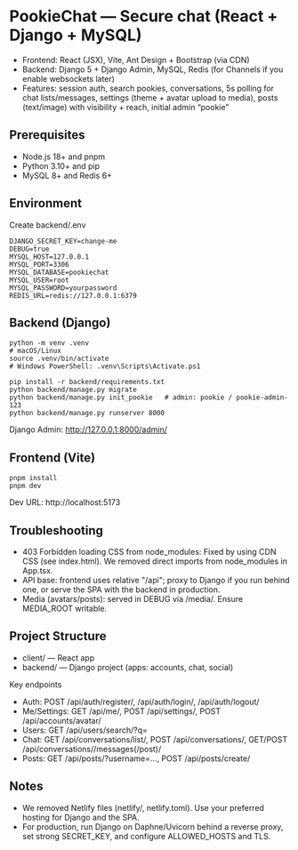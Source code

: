 # PookieChat — Secure chat (React + Django + MySQL)

- Frontend: React (JSX), Vite, Ant Design + Bootstrap (via CDN)
- Backend: Django 5 + Django Admin, MySQL, Redis (for Channels if you enable websockets later)
- Features: session auth, search pookies, conversations, 5s polling for chat lists/messages, settings (theme + avatar upload to media), posts (text/image) with visibility + reach, initial admin “pookie”

## Prerequisites
- Node.js 18+ and pnpm
- Python 3.10+ and pip
- MySQL 8+ and Redis 6+

## Environment
Create backend/.env
```
DJANGO_SECRET_KEY=change-me
DEBUG=true
MYSQL_HOST=127.0.0.1
MYSQL_PORT=3306
MYSQL_DATABASE=pookiechat
MYSQL_USER=root
MYSQL_PASSWORD=yourpassword
REDIS_URL=redis://127.0.0.1:6379
```

## Backend (Django)
```
python -m venv .venv
# macOS/Linux
source .venv/bin/activate
# Windows PowerShell: .venv\Scripts\Activate.ps1

pip install -r backend/requirements.txt
python backend/manage.py migrate
python backend/manage.py init_pookie   # admin: pookie / pookie-admin-123
python backend/manage.py runserver 8000
```
Django Admin: http://127.0.0.1:8000/admin/

## Frontend (Vite)
```
pnpm install
pnpm dev
```
Dev URL: http://localhost:5173

## Troubleshooting
- 403 Forbidden loading CSS from node_modules: Fixed by using CDN CSS (see index.html). We removed direct imports from node_modules in App.tsx.
- API base: frontend uses relative "/api"; proxy to Django if you run behind one, or serve the SPA with the backend in production.
- Media (avatars/posts): served in DEBUG via /media/. Ensure MEDIA_ROOT writable.

## Project Structure
- client/ — React app
- backend/ — Django project (apps: accounts, chat, social)

Key endpoints
- Auth: POST /api/auth/register/, /api/auth/login/, /api/auth/logout/
- Me/Settings: GET /api/me/, POST /api/settings/, POST /api/accounts/avatar/
- Users: GET /api/users/search/?q=
- Chat: GET /api/conversations/list/, POST /api/conversations/, GET/POST /api/conversations/<uuid>/messages(/post)/
- Posts: GET /api/posts/?username=..., POST /api/posts/create/

## Notes
- We removed Netlify files (netlify/, netlify.toml). Use your preferred hosting for Django and the SPA.
- For production, run Django on Daphne/Uvicorn behind a reverse proxy, set strong SECRET_KEY, and configure ALLOWED_HOSTS and TLS.
